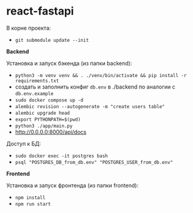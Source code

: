 # react-fastapi

В корне проекта:
- ```git submodule update --init```


**Backend**

Установка и запуск бэкенда (из папки backend):
- ```python3 -m venv venv && . ./venv/bin/activate && pip install -r requirements.txt```
- создать и заполнить конфиг ```db.env``` в ./backend по аналогии с ```db.env.example```
- ```sudo docker compose up -d```
- ```alembic revision --autogenerate -m "create users table"```
- ```alembic upgrade head```
- ```export PYTHONPATH=$(pwd)```
- ```python3 ./app/main.py```
- http://0.0.0.0:8000/api/docs

Доступ к БД:
- ```sudo docker exec -it postgres bash```
- ```psql "POSTGRES_DB_from_db.env" "POSTGRES_USER_from_db.env"```

**Frontend**

Установка и запуск фронтенда (из папки frontend):

- ```npm install```
- ```npm run start```
